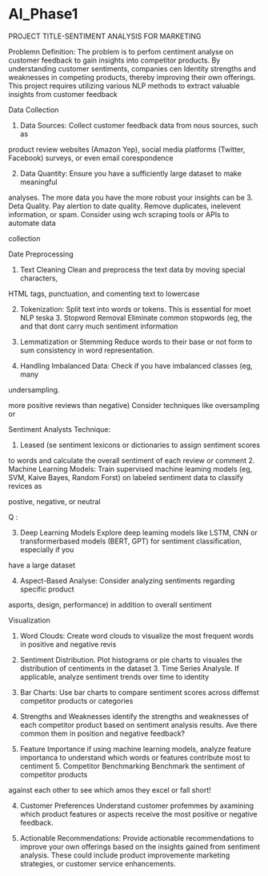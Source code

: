 # AI_Phase1
PROJECT TITLE-SENTIMENT ANALYSIS FOR MARKETING

Problemn Definition: The problem is to perfom centiment analyse on customer feedback to gain insights into competitor products. By understanding customer sentiments, companies cen Identity strengths and weaknesses in competing products, thereby improving their own offerings. This project requires utilizing various NLP methods to extract valuable insights from customer feedback

Data Collection

1. Data Sources: Collect customer feedback data from nous sources, such as

product review websites (Amazon Yep), social media platforms (Twitter, Facebook) surveys, or even email corespondence

2. Data Quantity: Ensure you have a sufficiently large dataset to make meaningful

analyses. The more data you have the more robust your insights can be 3. Deta Quality. Pay alertion to date quality. Remove duplicates, inelevent information, or spam. Consider using wch scraping tools or APIs to automate data

collection

Date Preprocessing

1. Text Cleaning Clean and preprocess the text data by moving special characters,

HTML tags, punctuation, and comenting text to lowercase

2. Tokenization: Split text into words or tokens. This is essential for moet NLP teska 3. Stopword Removal Eliminate common stopwords (eg, the and that dont carry much sentiment information

4. Lemmatization or Stemming Reduce words to their base or not form to sum consistency in word representation.

5. Handling Imbalanced Data: Check if you have imbalanced classes (eg, many

undersampling.

more positive reviews than negative) Consider techniques like oversampling or

Sentiment Analysts Technique:

1. Leased (se sentiment lexicons or dictionaries to assign sentiment scores

to words and calculate the overall sentiment of each review or comment 2. Machine Learning Models: Train supervised machine leaming models (eg, SVM, Kaive Bayes, Random Forst) on labeled sentiment data to classify revices as

postive, negative, or neutral

Q :

3. Deep Learning Models Explore deep leaming models like LSTM, CNN or transformerbased models (BERT, GPT) for sentiment classification, especially if you

have a large dataset

4. Aspect-Based Analyse: Consider analyzing sentiments regarding specific product

asports, design, performance) in addition to overall sentiment

Visualization

1. Word Clouds: Create word clouds to visualize the most frequent words in positive and negative revis

2. Sentiment Distribution. Plot histograms or pie charts to visuales the distribution of centiments in the dataset 3. Time Series Analysle. If applicable, analyze sentiment trends over time to identity

4. Bar Charts: Use bar charts to compare sentiment scores across diffemst competitor products or categories

1. Strengths and Weaknesses identify the strengths and weaknesses of each competitor product based on sentiment analysis results. Ave there common them in position and negative feedback?

2. Feature Importance if using machine learning models, analyze feature importanca to understand which words or features contribute most to centiment 5. Competitor Benchmarking Benchmark the sentiment of competitor products

against each other to see which amos they excel or fall short!

4. Customer Preferences Understand customer profemmes by axamining which product features or aspects receive the most positive or negative feedback.

5. Actionable Recommendations: Provide actionable recommendations to improve your own offerings based on the insights gained from sentiment analysis. These could include product improvemente marketing strategies, or customer service enhancements.

